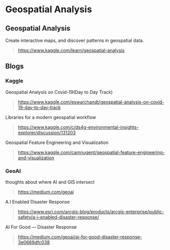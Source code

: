 # Geospatial Analysis

## Geospatial Analysis
Create interactive maps, and discover patterns in geospatial data.
> https://www.kaggle.com/learn/geospatial-analysis

## Blogs
### Kaggle
Geospatial Analysis on Covid-19(Day to Day Track)
> https://www.kaggle.com/eswarchandt/geospatial-analysis-on-covid-19-day-to-day-track

Libraries for a modern geospatial workflow  
> https://www.kaggle.com/c/ds4g-environmental-insights-explorer/discussion/131203

Geospatial Feature Engineering and Visualization  
> https://www.kaggle.com/camnugent/geospatial-feature-engineering-and-visualization

### GeoAI
thoughts about where AI and GIS intersect
> https://medium.com/geoai

A.I Enabled Disaster Response
> https://www.esri.com/arcgis-blog/products/arcgis-enterprise/public-safety/a-i-enabled-disaster-response/

AI For Good — Disaster Response
> https://medium.com/geoai/ai-for-good-disaster-response-3e0669dfc038



